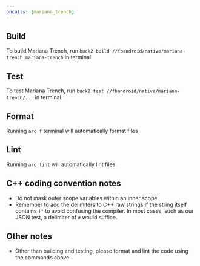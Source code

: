 ```yaml
---
oncalls: [mariana_trench]
---
```


## Build
To build Mariana Trench, run `buck2 build //fbandroid/native/mariana-trench:mariana-trench` in terminal.

## Test
To test Mariana Trench, run `buck2 test //fbandroid/native/mariana-trench/...` in terminal.

## Format
Running `arc f` terminal will automatically format files

## Lint
Running `arc lint` will automatically lint files.

## C++ coding convention notes
- Do not mask outer scope variables within an inner scope.
- Remember to add the delimiters to C++ raw strings if the string itself contains `)"` to avoid confusing the compiler. In most cases, such as our JSON test, a delimiter of `#` would suffice.

## Other notes
- Other than building and testing, please format and lint the code using the commands above.
